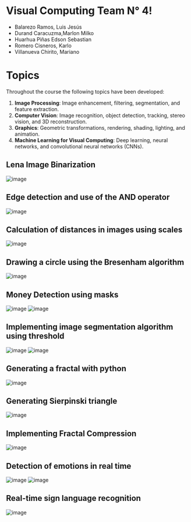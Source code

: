 # Visual Computing Team N° 4!

 - Balarezo Ramos, Luis Jesús
 - Durand Caracuzma,Marlon Milko
 - Huarhua Piñas Edson Sebastian
 - Romero Cisneros, Karlo
 - Villanueva Chirito, Mariano

# Topics

Throughout the course the following topics have been developed:

1.  **Image Processing**: Image enhancement, filtering, segmentation, and feature extraction.
2.  **Computer Vision**: Image recognition, object detection, tracking, stereo vision, and 3D reconstruction.
3.  **Graphics**: Geometric transformations, rendering, shading, lighting, and animation.
4.  **Machine Learning for Visual Computing**: Deep learning, neural networks, and convolutional neural networks (CNNs).


## Lena Image Binarization

![image](https://user-images.githubusercontent.com/90058131/223301451-06f52be3-5f12-4baa-aad1-914e25850609.png)


## Edge detection and use of the AND operator
![image](https://user-images.githubusercontent.com/90058131/223301412-75d08991-a803-4080-9178-4abf3104bb12.png)

## Calculation of distances in images using scales
![image](https://user-images.githubusercontent.com/90058131/223302683-982eabd0-3d78-4aae-8966-1410830cf11f.png)


## Drawing a circle using the Bresenham algorithm
![image](https://user-images.githubusercontent.com/90058131/223301758-8014dbc5-e097-4959-809e-b3d4b7e3584b.png)


## Money Detection using masks
![image](https://user-images.githubusercontent.com/90058131/223302887-3818b2df-9dc3-4e40-ae5f-70667407d318.png)
![image](https://user-images.githubusercontent.com/90058131/223302988-3db90dc4-1d45-4ea9-9152-01992e52c15d.png)


## Implementing image segmentation algorithm using threshold
![image](https://user-images.githubusercontent.com/90058131/223301876-bf33489b-d395-4a6c-857f-1790fd7c83be.png)
![image](https://user-images.githubusercontent.com/90058131/223301892-b08acf6d-d996-47a5-97dd-4e76b701abd0.png)

## Generating a fractal with python
![image](https://user-images.githubusercontent.com/90058131/223302248-d76646d2-8b5f-4b0e-86fc-7a7a4cb973e2.png)

## Generating Sierpinski triangle
![image](https://user-images.githubusercontent.com/90058131/223302282-9c789191-b7dc-4cc2-98ef-71f13575e7ea.png)

## Implementing Fractal Compression
![image](https://user-images.githubusercontent.com/90058131/223302462-05fdd38b-9834-4bd9-a62b-9d79305a18bd.png)

## Detection of emotions in real time

![image](https://user-images.githubusercontent.com/90058131/223303111-9a799f51-2eeb-487f-aa13-16e756ae005c.png)
![image](https://user-images.githubusercontent.com/90058131/223303227-dabe5c25-17ab-4484-8b28-7e7daf09f023.png)

## Real-time sign language recognition
![image](https://user-images.githubusercontent.com/90058131/223303342-cb023143-6ae1-4de5-ba30-b5e7e4b5a90d.png)






